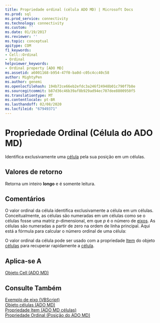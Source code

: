 ```yaml
---
title: Propriedade ordinal (célula ADO MD) | Microsoft Docs
ms.prod: sql
ms.prod_service: connectivity
ms.technology: connectivity
ms.custom: ''
ms.date: 01/19/2017
ms.reviewer: ''
ms.topic: conceptual
apitype: COM
f1_keywords:
- Cell::Ordinal
- Ordinal
helpviewer_keywords:
- Ordinal property [ADO MD]
ms.assetid: a6001168-b954-47f0-ba0d-c05c4cc40c58
author: MightyPen
ms.author: genemi
ms.openlocfilehash: 194b72ce66eb2efdc3a246f24948b01c790f7b8e
ms.sourcegitcommit: b87d36c46b39af8b929ad94ec707dee8800950f5
ms.translationtype: MT
ms.contentlocale: pt-BR
ms.lasthandoff: 02/08/2020
ms.locfileid: "67949371"
---
```

# <a name="ordinal-property-ado-md-cell"></a>Propriedade Ordinal (Célula do ADO MD)
Identifica exclusivamente uma [célula](../../../ado/reference/ado-md-api/cell-object-ado-md.md) pela sua posição em um células.  
  
## <a name="return-values"></a>Valores de retorno  
 Retorna um inteiro **longo** e é somente leitura.  
  
## <a name="remarks"></a>Comentários  
 O valor ordinal da célula identifica exclusivamente a célula em um células. Conceitualmente, as células são numeradas em um células como se o células fosse uma matriz *p*-dimensional, em que *p* é o número de [eixos](../../../ado/reference/ado-md-api/axes-collection-ado-md.md). As células são numeradas a partir de zero na ordem de linha principal. Aqui está a fórmula para calcular o número ordinal de uma célula:  
  
 O valor ordinal da célula pode ser usado com a propriedade [Item](../../../ado/reference/ado-md-api/item-property-ado-md-cellset.md) do objeto [células](../../../ado/reference/ado-md-api/cellset-object-ado-md.md) para recuperar rapidamente a [célula](../../../ado/reference/ado-md-api/cell-object-ado-md.md).  
  
## <a name="applies-to"></a>Aplica-se A  
 [Objeto Cell (ADO MD)](../../../ado/reference/ado-md-api/cell-object-ado-md.md)  
  
## <a name="see-also"></a>Consulte Também  
 [Exemplo de eixo (VBScript)](../../../ado/reference/ado-md-api/axis-example-vbscript.md)   
 [Objeto células (ADO MD)](../../../ado/reference/ado-md-api/cellset-object-ado-md.md)   
 [Propriedade Item (ADO MD células)](../../../ado/reference/ado-md-api/item-property-ado-md-cellset.md)   
 [Propriedade Ordinal (Posição do ADO MD)](../../../ado/reference/ado-md-api/ordinal-property-ado-md-position.md)
